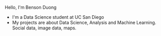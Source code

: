Hello, I'm Benson Duong
* I'm a Data Science student at UC San Diego
* My projects are about Data Science, Analysis and Machine Learning. Social data, image data, maps.
